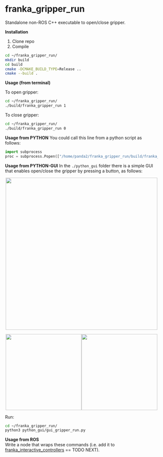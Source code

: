 # franka_gripper_run
Standalone non-ROS C++ executable to open/close gripper.


**Installation**

1. Clone repo
2. Compile
```bash
cd ~/franka_gripper_run/
mkdir build
cd build
cmake -DCMAKE_BUILD_TYPE=Release ..
cmake --build .
```

**Usage (from terminal)** 

To open gripper:

```bash
cd ~/franka_gripper_run/
./build/franka_gripper_run 1
```

To close gripper:

```bash
cd ~/franka_gripper_run/
./build/franka_gripper_run 0
```

**Usage from PYTHON**
You could call this line from a python script as follows:

```python
import subprocess 
proc = subprocess.Popen(["/home/panda2/franka_gripper_run/build/franka_gripper_run", "1"])
```

**Usage from PYTHON-GUI**
In the ``./python_gui`` folder there is a simple GUI that enables open/close the gripper by pressing a button, as follows:

 <p align="center"><img src="https://github.com/nbfigueroa/franka_gripper_run/blob/main/img/gripper_gui.png" width="500"></>
  <p align="center">
  <img src="https://github.com/nbfigueroa/franka_gripper_run/blob/main/img/gripper_gui_close.png" width="250"><img src="https://github.com/nbfigueroa/franka_gripper_run/blob/main/img/gripper_gui_open.png" width="250"></>

Run:
```bash
cd ~/franka_gripper_run/
python3 python_gui/gui_gripper_run.py
```

**Usage from ROS**  
Write a node that wraps these commands (i.e. add it to [franka_interactive_controllers](https://github.com/nbfigueroa/franka_interactive_controllers) == TODO NEXT). 
